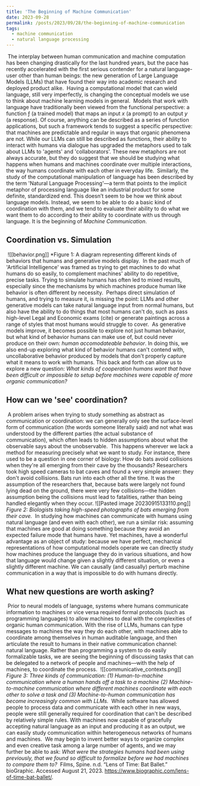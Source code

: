 ```yaml
---
title: 'The Beginning of Machine Communication'
date: 2023-09-28
permalink: /posts/2023/09/28/the-beginning-of-machine-communication
tags:
  - machine communication
  - natural language processing
---
```

​
The interplay between human communication and machine computation has been changing drastically for the last hundred years, but the pace has recently accelerated with the first serious contender for a natural language-user other than human beings: the new generation of Large Language Models (LLMs) that have found their way into academic research and deployed product alike.
​
Having a computational model that can wield language, still very imperfectly, is changing the conceptual models we use to think about machine learning models in general.
​
Models that work with language have traditionally been viewed from the functional perspective: a function ƒ (a trained model) that maps an input _x_ (a prompt) to an output _y_ (a response). Of course, anything can be described as a series of function applications, but such a framework tends to suggest a specific perspective: that machines are predictable and regular in ways that organic phenomena are not. While our LLMs can still be described as functions, their ability to interact with humans via dialogue has upgraded the metaphors used to talk about LLMs to 'agents' and 'collaborators'. These new metaphors are not always accurate, but they do suggest that we should be studying what happens when humans and machines coordinate over multiple interactions, the way humans coordinate with each other in everyday life.
​
Similarly, the study of the computational manipulation of language has been described by the term 'Natural Language Processing'—a term that points to the implicit metaphor of processing language like an industrial product for some definite, standardized end. This doesn’t seem to be how we think about language models. Instead, we seem to be able to do a basic kind of coordination with them, and we tend to evaluate their ability to do what we want them to do according to their ability to coordinate with us through language. It is the beginning of *Machine Communication*.
​
## Coordination vs. Simulation
​
![[behavior.png]]
*Figure 1: A diagram representing different kinds of behaviors that humans and generative models display. 
​
In the past much of 'Artificial Intelligence' was framed as trying to get machines to do what humans do so easily, to complement machines' ability to do repetitive, precise tasks. Trying to simulate humans has often led to mixed results, especially since the mechanisms by which machines produce human like behavior is often different by necessity. 
​
Perhaps direct simulation of humans, and trying to measure it, is missing the point: LLMs and other generative models can take natural language input from normal humans, but also have the ability to do things that most humans can't do, such as pass high-level Legal and Economic exams (cite) or generate paintings across a range of styles that most humans would struggle to cover.
​
As generative models improve, it becomes possible to explore not just human behavior, but what kind of behavior humans can make use of, but could never produce on their own: *human accomodateable behavior*. In doing this, we also end-up exploring what kind of behavior humans can't contend with, uncollaborative behavior produced by models that don't properly capture what it means to work with humans. This back and forth can allow us to explore a new question: *What kinds of cooperation humans want that have been difficult or impossible to setup before machines were capable of more organic communication?*
​
## How can we 'see' coordination?
​
A problem arises when trying to study something as abstract as communication or coordination: we can generally only see the surface-level form of communication (the words someone literally said) and not what was understood by the different parties (the actual substance of communication), which often leads to hidden assumptions about what the observable says about the unobservable.
​
This happens wherever we lack a method for measuring precisely what we want to study. For instance, there used to be a question in one corner of biology: How do bats avoid collisions when they're all emerging from their cave by the thousands? Researchers took high speed cameras to bat caves and found a very simple answer: they don't avoid collisions. Bats run into each other all the time. It was the assumption of the researchers that, because bats were largely not found lying dead on the ground, there were very few collisions—the hidden assumption being the collisions must lead to fatalities, rather than being handled elegantly when they occur.
​
![[Pasted image 20230915133110.png]]
*Figure 2: Biologists taking high-speed photographs of bats emerging from their cave.*
​
In studying how machines can communicate with humans using natural language (and even with each other), we run a similar risk: assuming that machines are good at doing something because they avoid an expected failure mode that humans have. Yet machines, have a wonderful advantage as an object of study: because we have perfect, mechanical representations of how computational models operate we can directly study how machines produce the language they do in various situations, and how that language would change given a slightly different situation, or even a slightly different machine. We can causally (and casually) perturb machine communication in a way that is impossible to do with humans directly.
## What new questions are worth asking?
​
Prior to neural models of language, systems where humans communicate information to machines or vice versa required formal protocols (such as programming languages) to allow machines to deal with the complexities of organic human communication. With the rise of LLMs, humans can type messages to machines the way they do each other, with machines able to coordinate among themselves in human auditable language, and then articulate the result to humans in their native communication channel: natural language. Rather than programming a system to do easily formalizable tasks, we are seeing the beginning of discussing tasks that can be delegated to a network of people and machines—with the help of machines, to coordinate the process.
​
![[communicative_contexts.png]]
*Figure 3: Three kinds of communication: (1) Human-to-machine communication where a human hands off a task to a machine (2) Machine-to-machine communication where different machines coordinate with each other to solve a task and (3) Machine-to-human communication has become increasingly common with LLMs.*
​
While software has allowed people to process data and communicate with each other in new ways, people were still generally required for coordination that can't be described by relatively simple rules. With machines now capable of gracefully accepting natural language as an input and producing it as an output, we can easily study communication within heterogeneous networks of humans and machines.
​
We may begin to invent better ways to organize complex and even creative task among a large number of agents, and we may further be able to ask: *What were the strategies humans had been using previously, that we found so difficult to formalize before we had machines to compare them to?*
​
Films, Spine. n.d. “Lens of Time: Bat Ballet.” bioGraphic. Accessed August 21, 2023. https://www.biographic.com/lens-of-time-bat-ballet/.